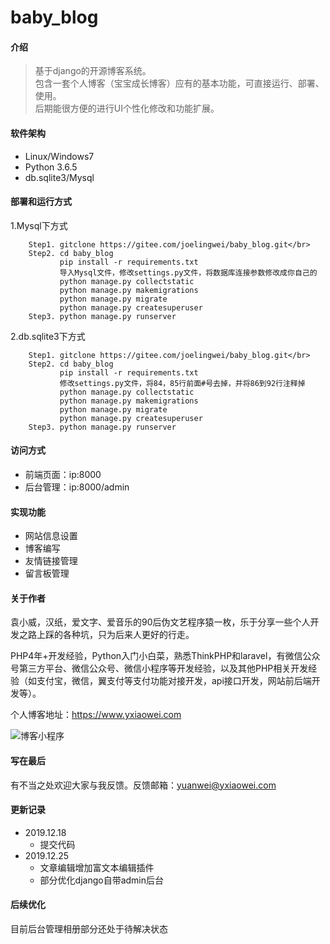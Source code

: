# baby_blog

#### 介绍
>基于django的开源博客系统。</br>
>包含一套个人博客（宝宝成长博客）应有的基本功能，可直接运行、部署、使用。</br>
>后期能很方便的进行UI个性化修改和功能扩展。

#### 软件架构
* Linux/Windows7
* Python 3.6.5
* db.sqlite3/Mysql

#### 部署和运行方式
1.Mysql下方式

```
	Step1. gitclone https://gitee.com/joelingwei/baby_blog.git</br>
	Step2. cd baby_blog
           pip install -r requirements.txt
           导入Mysql文件，修改settings.py文件，将数据库连接参数修改成你自己的
           python manage.py collectstatic
           python manage.py makemigrations
           python manage.py migrate
           python manage.py createsuperuser
	Step3. python manage.py runserver
```
2.db.sqlite3下方式

```
	Step1. gitclone https://gitee.com/joelingwei/baby_blog.git</br>
	Step2. cd baby_blog
           pip install -r requirements.txt
           修改settings.py文件，将84，85行前面#号去掉，并将86到92行注释掉
           python manage.py collectstatic
           python manage.py makemigrations
           python manage.py migrate
           python manage.py createsuperuser
	Step3. python manage.py runserver
```

#### 访问方式

* 前端页面：ip:8000
* 后台管理：ip:8000/admin

#### 实现功能
* 网站信息设置
* 博客编写
* 友情链接管理
* 留言板管理

#### 关于作者
袁小威，汉纸，爱文字、爱音乐的90后伪文艺程序猿一枚，乐于分享一些个人开发之路上踩的各种坑，只为后来人更好的行走。

PHP4年+开发经验，Python入门小白菜，熟悉ThinkPHP和laravel，有微信公众号第三方平台、微信公众号、微信小程序等开发经验，以及其他PHP相关开发经验（如支付宝，微信，翼支付等支付功能对接开发，api接口开发，网站前后端开发等）。

个人博客地址：https://www.yxiaowei.com

![博客小程序](https://github.com/joelingwei/rubbish/blob/master/images/wx_rotine.jpg)

#### 写在最后
有不当之处欢迎大家与我反馈。反馈邮箱：yuanwei@yxiaowei.com

#### 更新记录

* 2019.12.18
  * 提交代码
* 2019.12.25
  * 文章编辑增加富文本编辑插件
  * 部分优化django自带admin后台

#### 后续优化
目前后台管理相册部分还处于待解决状态